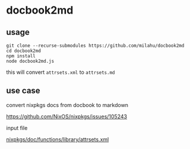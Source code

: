 # docbook2md

## usage

```
git clone --recurse-submodules https://github.com/milahu/docbook2md
cd docbook2md
npm install
node docbook2md.js
```

this will convert `attrsets.xml` to `attrsets.md`

## use case

convert nixpkgs docs from docbook to markdown

https://github.com/NixOS/nixpkgs/issues/105243

input file

[nixpkgs/doc/functions/library/attrsets.xml](https://github.com/NixOS/nixpkgs/blob/7a79469a24a71c26cb61b53590cb09ad6192654f/doc/functions/library/attrsets.xml)
